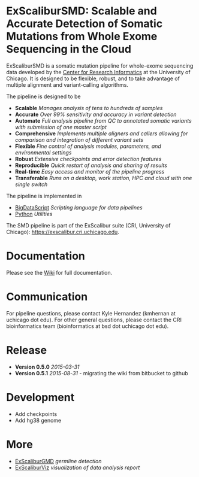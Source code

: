 # ExScaliburSMD: Scalable and Accurate Detection of Somatic Mutations from Whole Exome Sequencing in the Cloud #

ExScaliburSMD is a somatic mutation pipeline for whole-exome sequencing data developed by the [Center for Research Informatics](cri.uchicago.edu) at the University of Chicago. It is designed to be flexible, robust, and to take advantage of multiple alignment and variant-calling algorithms.

The pipeline is designed to be

* **Scalable** *Manages analysis of tens to hundreds of samples*
* **Accurate** *Over 99% sensitivity and accuracy in variant detection*
* **Automate** *Full analysis pipeline from QC to annotated somatic variants with submission of one master script*
* **Comprehensive** *Implements multiple aligners and callers allowing for comparison and integration of different variant sets*
* **Flexible** *Fine control of analysis modules, parameters, and environmental settings*
* **Robust** *Extensive checkpoints and error detection features*
* **Reproducible** *Quick restart of analysis and sharing of results*
* **Real-time** *Easy access and monitor of the pipeline progress*
* **Transferable** *Runs on a desktop, work station, HPC and cloud with one single switch*

The pipeline is implemented in 

* [BigDataScript](http://pcingola.github.io/BigDataScript/) *Scripting language for data pipelines*
* [Python](https://www.python.org/) *Utilities*

The SMD pipeline is part of the ExScalibur suite (CRI, University of Chicago): https://exscalibur.cri.uchicago.edu.

# Documentation #

Please see the [Wiki](https://github.com/cribioinfo/ExScaliburSMD/wiki/01.-Overview) for full documentation.

# Communication #

For pipeline questions, please contact Kyle Hernandez (kmhernan at uchicago dot edu).
For other general questions, please contact the CRI bioinformatics team (bioinformatics at bsd dot uchicago dot edu).

# Release #

* **Version 0.5.0** *2015-03-31*
* **Version 0.5.1** *2015-08-31* - migrating the wiki from bitbucket to github

# Development #

* Add checkpoints
* Add hg38 genome

# More #

* [ExScaliburGMD](https://bitbucket.org/cribioinformatics/exscaliburgmd) *germline detection*
* [ExScaliburViz](https://bitbucket.org/cribioinformatics/exscaliburviz) *visualization of data analysis report*
